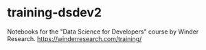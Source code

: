 # training-dsdev2
Notebooks for the "Data Science for Developers" course by Winder Research. https://winderresearch.com/training/
